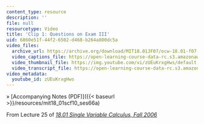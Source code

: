 ```yaml
---
content_type: resource
description: ''
file: null
resourcetype: Video
title: 'Clip 1: Questions on Exam III'
uid: 6860e51f-44f2-6502-d468-b264a800dc5a
video_files:
  archive_url: https://archive.org/download/MIT18.01JF07/ocw-18.01-f07-lec25_300k.mp4
  video_captions_file: https://open-learning-course-data-rc.s3.amazonaws.com/18-01sc-single-variable-calculus-fall-2010/45dd0f9a44635113848225191de2f897_zUEuKrxgHws.vtt
  video_thumbnail_file: https://img.youtube.com/vi/zUEuKrxgHws/default.jpg
  video_transcript_file: https://open-learning-course-data-rc.s3.amazonaws.com/18-01sc-single-variable-calculus-fall-2010/141bf6288738c01f77da01f83e19d72e_zUEuKrxgHws.pdf
video_metadata:
  youtube_id: zUEuKrxgHws
---
```


» [Accompanying Notes (PDF)]({{< baseurl >}}/resources/mit18_01scf10_ses66a)

From Lecture 25 of [_18.01 Single Variable Calculus, Fall 2006_](/courses/18-01-single-variable-calculus-fall-2006/pages/video-lectures)